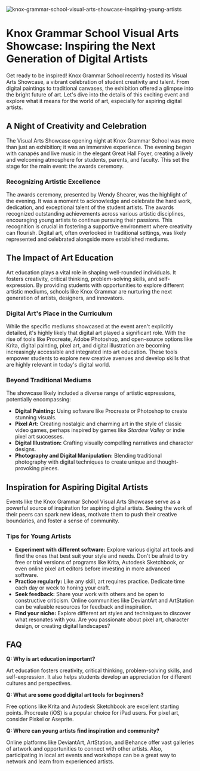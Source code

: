 ![knox-grammar-school-visual-arts-showcase-inspiring-young-artists](https://images.pexels.com/photos/19996932/pexels-photo-19996932.jpeg?auto=compress&cs=tinysrgb&fit=crop&h=627&w=1200)

# Knox Grammar School Visual Arts Showcase: Inspiring the Next Generation of Digital Artists

Get ready to be inspired! Knox Grammar School recently hosted its Visual Arts Showcase, a vibrant celebration of student creativity and talent. From digital paintings to traditional canvases, the exhibition offered a glimpse into the bright future of art. Let's dive into the details of this exciting event and explore what it means for the world of art, especially for aspiring digital artists.

## A Night of Creativity and Celebration

The Visual Arts Showcase opening night at Knox Grammar School was more than just an exhibition; it was an immersive experience. The evening began with canapés and live music in the elegant Great Hall Foyer, creating a lively and welcoming atmosphere for students, parents, and faculty. This set the stage for the main event: the awards ceremony.

### Recognizing Artistic Excellence

The awards ceremony, presented by Wendy Shearer, was the highlight of the evening. It was a moment to acknowledge and celebrate the hard work, dedication, and exceptional talent of the student artists. The awards recognized outstanding achievements across various artistic disciplines, encouraging young artists to continue pursuing their passions. This recognition is crucial in fostering a supportive environment where creativity can flourish. Digital art, often overlooked in traditional settings, was likely represented and celebrated alongside more established mediums.

## The Impact of Art Education

Art education plays a vital role in shaping well-rounded individuals. It fosters creativity, critical thinking, problem-solving skills, and self-expression. By providing students with opportunities to explore different artistic mediums, schools like Knox Grammar are nurturing the next generation of artists, designers, and innovators.

### Digital Art's Place in the Curriculum

While the specific mediums showcased at the event aren't explicitly detailed, it's highly likely that digital art played a significant role. With the rise of tools like Procreate, Adobe Photoshop, and open-source options like Krita, digital painting, pixel art, and digital illustration are becoming increasingly accessible and integrated into art education. These tools empower students to explore new creative avenues and develop skills that are highly relevant in today's digital world.

### Beyond Traditional Mediums

The showcase likely included a diverse range of artistic expressions, potentially encompassing:

*   **Digital Painting:** Using software like Procreate or Photoshop to create stunning visuals.
*   **Pixel Art:** Creating nostalgic and charming art in the style of classic video games, perhaps inspired by games like *Stardew Valley* or indie pixel art successes.
*   **Digital Illustration:** Crafting visually compelling narratives and character designs.
*   **Photography and Digital Manipulation:** Blending traditional photography with digital techniques to create unique and thought-provoking pieces.

## Inspiration for Aspiring Digital Artists

Events like the Knox Grammar School Visual Arts Showcase serve as a powerful source of inspiration for aspiring digital artists. Seeing the work of their peers can spark new ideas, motivate them to push their creative boundaries, and foster a sense of community.

### Tips for Young Artists

*   **Experiment with different software:** Explore various digital art tools and find the ones that best suit your style and needs. Don't be afraid to try free or trial versions of programs like Krita, Autodesk Sketchbook, or even online pixel art editors before investing in more advanced software.
*   **Practice regularly:** Like any skill, art requires practice. Dedicate time each day or week to honing your craft.
*   **Seek feedback:** Share your work with others and be open to constructive criticism. Online communities like DeviantArt and ArtStation can be valuable resources for feedback and inspiration.
*   **Find your niche:** Explore different art styles and techniques to discover what resonates with you. Are you passionate about pixel art, character design, or creating digital landscapes?

## FAQ

**Q: Why is art education important?**

Art education fosters creativity, critical thinking, problem-solving skills, and self-expression. It also helps students develop an appreciation for different cultures and perspectives.

**Q: What are some good digital art tools for beginners?**

Free options like Krita and Autodesk Sketchbook are excellent starting points. Procreate (iOS) is a popular choice for iPad users. For pixel art, consider Piskel or Aseprite.

**Q: Where can young artists find inspiration and community?**

Online platforms like DeviantArt, ArtStation, and Behance offer vast galleries of artwork and opportunities to connect with other artists. Also, participating in local art events and workshops can be a great way to network and learn from experienced artists.
